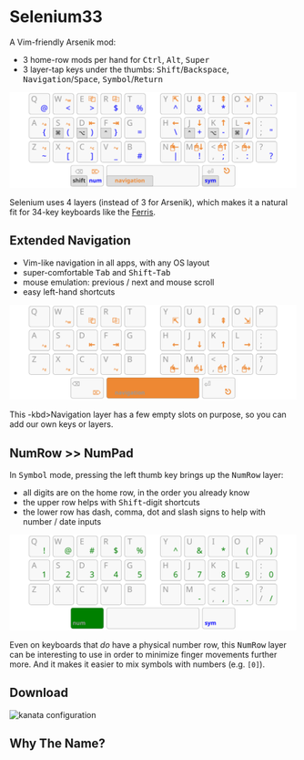 Selenium33
================================================================================

A Vim-friendly Arsenik mod:

- 3 home-row mods per hand for <kbd>Ctrl</kbd>, <kbd>Alt</kbd>, <kbd>Super</kbd>
- 3 layer-tap keys under the thumbs: <kbd>Shift</kbd>/<kbd>Backspace</kbd>,
<kbd>Navigation</kbd>/<kbd>Space</kbd>, <kbd>Symbol</kbd>/<kbd>Return</kbd>

![base, navigation and sym layers on a 33-key keyboard](img/all.svg)

Selenium uses 4 layers (instead of 3 for Arsenik), which makes it a natural fit
for 34-key keyboards like the [Ferris][34].

[34]: https://github.com/pierrechevalier83/ferris


Extended Navigation
--------------------------------------------------------------------------------

- Vim-like navigation in all apps, with any OS layout
- super-comfortable <kbd>Tab</kbd> and <kbd>Shift</kbd>-<kbd>Tab</kbd>
- mouse emulation: previous / next and mouse scroll
- easy left-hand shortcuts

![Vim navigation layer on a 33-key keyboard](img/navigation.svg)

This -kbd>Navigation</kbd> layer has a few empty slots on purpose, so you can
add our own keys or layers.


NumRow >> NumPad
--------------------------------------------------------------------------------

In <kbd>Symbol</kbd> mode, pressing the left thumb key brings up the
<kbd>NumRow</kbd> layer:

- all digits are on the home row, in the order you already know
- the upper row helps with <kbd>Shift</kbd>-digit shortcuts
- the lower row has dash, comma, dot and slash signs to help with number / date
inputs

![NumRow layer on a 33-key keyboard](img/numrow.svg)

Even on keyboards that *do* have a physical number row, this <kbd>NumRow</kbd>
layer can be interesting to use in order to minimize finger movements further
more. And it makes it easier to mix symbols with numbers (e.g. `[0]`).


Download
--------------------------------------------------------------------------------

![kanata configuration](selenium.kbd)


Why The Name?
--------------------------------------------------------------------------------

